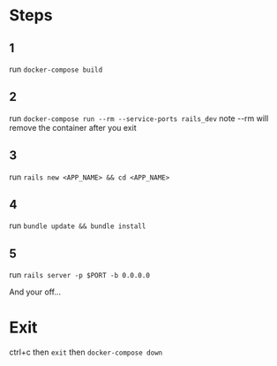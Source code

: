 # Steps

## 1

run `docker-compose build`

## 2

run `docker-compose run --rm --service-ports rails_dev`
note --rm will remove the container after you exit

## 3

run `rails new <APP_NAME> && cd <APP_NAME>`

## 4

run `bundle update && bundle install`

## 5

run `rails server -p $PORT -b 0.0.0.0`

And your off...

# Exit

ctrl+c
then `exit`
then `docker-compose down`
